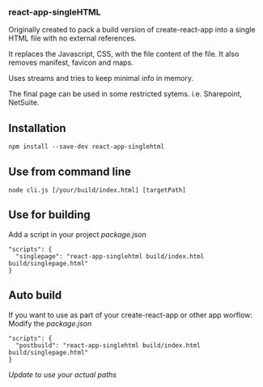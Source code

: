 ### react-app-singleHTML

Originally created to pack a build version of create-react-app into a single HTML file with no external references.

It replaces the Javascript, CSS, with the file content of the file. It also removes manifest, favicon and maps.

Uses streams and tries to keep minimal info in memory.

The final page can be used in some restricted sytems. i.e. Sharepoint, NetSuite.


## Installation
```
npm install --save-dev react-app-singlehtml
```
## Use from command line
```
node cli.js [/your/build/index.html] [targetPath]
```

## Use for building
Add a script in your project *package.json*
```
"scripts": {
  "singlepage": "react-app-singlehtml build/index.html build/singlepage.html"
}
```
## Auto build
If you want to use as part of your create-react-app or other app worflow:
Modify the *package.json*
```
"scripts": {
  "postbuild": "react-app-singlehtml build/index.html build/singlepage.html"
}
```
*Update to use your actual paths*
